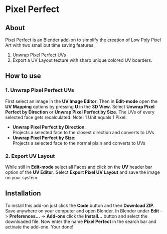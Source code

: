# **Pixel Perfect**
## **About**
Pixel Perfect is an Blender add-on to simplify the creation of Low Poly Pixel Art with two small but time saving features. 

1. Unwrap Pixel Perfect UVs
2. Export a UV Layout texture with sharp unique colored UV boarders.

## **How to use**
### 1. Unwrap Pixel Perfect  UVs
First select an image in the **UV Image Editor**. Then in **Edit-mode** open the **UV Mapping** options by pressing **U** in the **3D View**. Select **Unwrap Pixel Perfect by Direction** or **Unwrap Pixel Perfect by Size**. The UVs of every selected face gets recalculated. Note: 1 Unit equals 1 Pixel.

- **Unwrap Pixel Perfect by Direction**:  
  Projects a selected face to the closest direction and converts to UVs
- **Unwrap Pixel Perfect by Size**:  
  Projects a selected face to the normal plain and converts to UVs

### 2. Export UV Layout
While still in **Edit-mode** select all Faces and click on the **UV** header bar option of the **UV Editor**. Select **Export Pixel UV Layout** and save the image on your system.

## **Installation**
To install this add-on just click the **Code** button and then **Download ZIP**. Save anywhere on your computer and open Blender. 
In Blender under **Edit** -> **Preferences...** -> **Add-ons** click the **Install...** button and select the downloaded file. Now enter the name **Pixel Perfect** in the search bar and activate the add-one. Your done!
